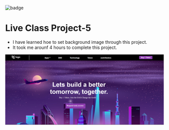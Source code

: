 ![badge](https://img.shields.io/badge/Live--class-Project-yellowgreen)
# Live Class Project-5
- I have learned hoe to set background image through this project.
- It took me arounf 4 hours to complete this project.

![screenshot](./Images/Screenshot.png)
